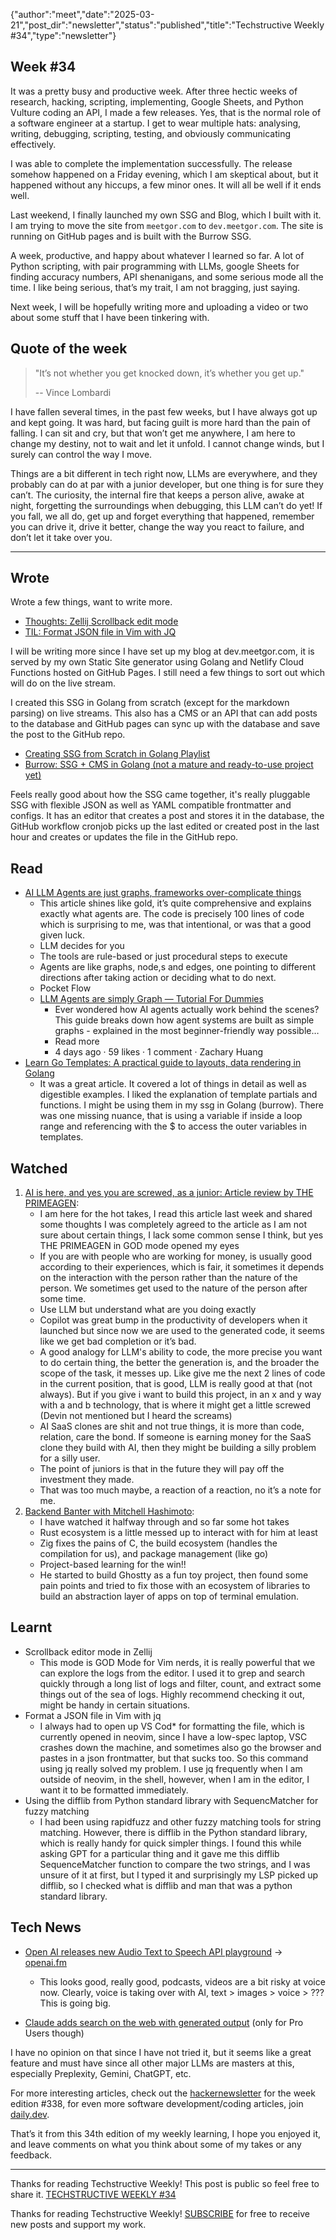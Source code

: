 {"author":"meet","date":"2025-03-21","post_dir":"newsletter","status":"published","title":"Techstructive Weekly #34","type":"newsletter"}

 
## Week #34
 
 It was a pretty busy and productive week. After three hectic weeks of research, hacking, scripting, implementing, Google Sheets, and Python Vulture coding an API, I made a few releases. Yes, that is the normal role of a software engineer at a startup. I get to wear multiple hats: analysing, writing, debugging, scripting, testing, and obviously communicating effectively.
 
 I was able to complete the implementation successfully. The release somehow happened on a Friday evening, which I am skeptical about, but it happened without any hiccups, a few minor ones. It will all be well if it ends well. 
 
 Last weekend, I finally launched my own SSG and Blog, which I built with it. I am trying to move the site from `meetgor.com` to `dev.meetgor.com`. The site is running on GitHub pages and is built with the Burrow SSG.
 
 A week, productive, and happy about whatever I learned so far. A lot of Python scripting, with pair programming with LLMs, google Sheets for finding accuracy numbers, API shenanigans, and some serious mode all the time. I like being serious, that’s my trait, I am not bragging, just saying.
 
 Next week, I will be hopefully writing more and uploading a video or two about some stuff that I have been tinkering with.
 
 ## Quote of the week
 
 > "It’s not whether you get knocked down, it’s whether you get up."
 >
 > -- Vince Lombardi
 
 I have fallen several times, in the past few weeks, but I have always got up and kept going. It was hard, but facing guilt is more hard than the pain of falling. I can sit and cry, but that won’t get me anywhere, I am here to change my destiny, not to wait and let it unfold. I cannot change winds, but I surely can control the way I move.
 
 Things are a bit different in tech right now, LLMs are everywhere, and they probably can do at par with a junior developer, but one thing is for sure they can’t. The curiosity, the internal fire that keeps a person alive, awake at night, forgetting the surroundings when debugging, this LLM can’t do yet! If you fall, we all do, get up and forget everything that happened, remember you can drive it, drive it better, change the way you react to failure, and  don’t let it take over you.
 
 ---
 
 ## Wrote
 
 Wrote a few things, want to write more.
 
 * [Thoughts: Zellij Scrollback edit mode](https://dev.meetgor.com/thoughts/zellij-open-scrollback-edit-mode/)
 * [TIL: Format JSON file in Vim with JQ](https://dev.meetgor.com/til/format-json-in-vim-with-jq/)
 
 I will be writing more since I have set up my blog at dev.meetgor.com, it is served by my own Static Site generator using Golang and Netlify Cloud Functions hosted on GitHub Pages. I still need a few things to sort out which will do on the live stream.
 
 I created this SSG in Golang from scratch (except for  the markdown parsing) on live streams. This also has a CMS or an API that can add posts to the database and GitHub pages can sync up with the database and save the post to the GitHub repo.
 
 * [Creating SSG from Scratch in Golang Playlist](https://www.youtube.com/playlist?list=PLMVgNvnU9WlGRy0FySl6Ot9M5Rtb7qopu)
 * [Burrow: SSG + CMS in Golang (not a mature and ready-to-use project yet)](https://github.com/mr-destructive/burrow)
 
 Feels really good about how the SSG came together, it's really pluggable SSG with flexible JSON as well as YAML compatible frontmatter and configs. It has an editor that creates a post and stores it in the database, the GitHub workflow cronjob picks up the last edited or created post in the last hour and creates or updates the file in the GitHub repo.
 
 ## Read
 
 * [AI LLM Agents are just graphs, frameworks over-complicate things](https://zacharyhuang.substack.com/p/llm-agent-internal-as-a-graph-tutorial)
     * This article shines like gold, it’s quite comprehensive and explains exactly what agents are. The code is precisely 100 lines of code which is surprising to me, was that intentional, or was that a good given luck.
     * LLM decides for you
     * The tools are rule-based or just procedural steps to execute
     * Agents are like graphs, node,s and edges, one pointing to different directions after taking action or deciding what to do next.
     * Pocket Flow
     * [LLM Agents are simply Graph — Tutorial For Dummies](https://zacharyhuang.substack.com/p/llm-agent-internal-as-a-graph-tutorial)
         * Ever wondered how AI agents actually work behind the scenes? This guide breaks down how agent systems are built as simple graphs - explained in the most beginner-friendly way possible…
         * Read more
         * 4 days ago · 59 likes · 1 comment · Zachary Huang
 * [Learn Go Templates: A practical guide to layouts, data rendering in Golang](https://evolveasdev.com/blogs/guide/learn-go-templates-a-practical-guide-to-layouts-data-binding-and-rendering?ref=dailydev)
     * It was a great article. It covered a lot of things in detail as well as digestible examples. I liked the explanation of template partials and functions. I might be using them in my ssg in Golang (burrow). There was one missing nuance, that is using a variable if inside a loop range and referencing with the $ to access the outer variables in templates.
 
 ## Watched
 
 1.  [AI is here, and yes you are screwed, as a junior: Article review by THE PRIMEAGEN](https://youtu.be/LXUw0xSib-g):
     * I am here for the hot takes, I read this article last week and shared some thoughts I was completely agreed to the article as I am not sure about certain things, I lack some common sense I think, but yes THE PRIMEAGEN in GOD mode opened my eyes
     * If you are with people who are working for money, is usually good according to their experiences, which is fair, it sometimes it depends on the interaction with the person rather than the nature of the person. We sometimes get used to the nature of the person after some time.
     * Use LLM but understand what are you doing exactly
     * Copilot was great bump in the productivity of developers when it launched but since now we are used to the generated code, it seems like we get bad completion or it’s bad.
     * A good analogy for LLM's ability to code, the more precise you want to do certain thing, the better the generation is, and the broader the scope of the task, it messes up. Like give me the next 2 lines of code in the current position, that is good, LLM is really good at that (not always). But if you give i want to build this project, in an x and y way with a and b technology, that is where it might get a little screwed (Devin not mentioned but I heard the screams)
     * AI SaaS clones are shit and not true things, it is more than code, relation, care the bond. If someone is earning money for the SaaS clone they build with AI, then they might be building a silly problem for a silly user.
     * The point of juniors is that in the future they will pay off the investment they made.
     * That was too much maybe, a reaction of a reaction, no it’s a note for me.
 2.  [Backend Banter with Mitchell Hashimoto](https://youtu.be/586_BAMMOQ8):
     * I have watched it halfway through and so far some hot takes
     * Rust ecosystem is a little messed up to interact with for him at least
     * Zig fixes the pains of C, the build ecosystem (handles the compilation for us), and package management (like go)
     * Project-based learning for the win!!
     * He started to build Ghostty as a fun toy project, then found some pain points and tried to fix those with an ecosystem of libraries to build an  abstraction layer of apps on top of terminal emulation.
 
 ## Learnt
 
 * Scrollback editor mode in Zellij
     * This mode is GOD Mode for Vim nerds, it is really powerful that we can explore the logs from the editor. I used it to grep and search quickly through a long list of logs and filter, count, and extract some things out of the sea of logs. Highly recommend checking it out, might be handy in certain situations.
 * Format a JSON file in Vim with jq
     * I always had to open up VS Cod\* for formatting the file, which is currently opened in neovim, since I have a low-spec laptop, VSC crashes down the machine, and sometimes also go the browser and pastes in a json frontmatter, but that sucks too. So this command using jq really solved my problem. I use jq frequently when I am outside of neovim, in the shell, however, when I am in the editor, I want it to be formatted immediately.
 * Using the difflib from Python standard library with SequencMatcher for fuzzy matching
     * I had been using rapidfuzz and other fuzzy matching tools for string matching. However, there is difflib in the Python standard library, which is really handy for quick simpler things. I found this while asking GPT for a particular thing and it gave me this difflib SequenceMatcher function to compare the two strings, and I was unsure of it at first, but I typed it and surprisingly my LSP picked up difflib, so I checked what is difflib and man that was a python standard library.
 
 ## Tech News
 
 * [Open AI releases new Audio Text to Speech API playground](https://openai.com/index/introducing-our-next-generation-audio-models/) → [openai.fm](openai.fm)
     * This looks good, really good, podcasts, videos are a bit risky at voice now. Clearly, voice is taking over with AI, text > images > voice > ??? This is going big.
 
 * [Claude adds search on the web with generated output](https://www.anthropic.com/news/web-search) (only for Pro Users though)
 
 I have no opinion on that since I have not tried it, but it seems like a great feature and must have since all other major LLMs are masters at this, especially Preplexity, Gemini, ChatGPT, etc.
 
 For more interesting articles, check out the [hackernewsletter](https://buttondown.com/hacker-newsletter/archive/hacker-newsletter-738) for the week edition #338, for even more software development/coding articles, join [daily.dev](https://daily.dev/).
 
 That’s it from this 34th edition of my weekly learning, I hope you enjoyed it, and leave comments on what you think about some of my takes or any feedback.
 
 ---
 
 Thanks for reading Techstructive Weekly! 
 This post is public so feel free to share it. [TECHSTRUCTIVE WEEKLY #34](https://techstructively.substack.com/p/techstructive-weekly-34)
 
 Thanks for reading Techstructive Weekly! [SUBSCRIBE](https://techstructively.substack.com/subscribe) for free to receive new posts and support my work.
 
